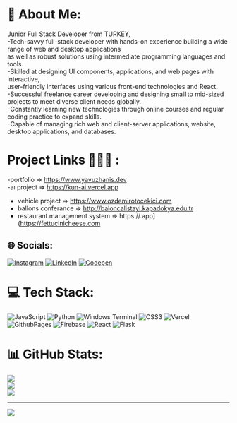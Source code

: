 # 💫 About Me:
Junior Full Stack Developer from TURKEY,<br>-Tech-savvy full-stack developer with hands-on experience building a wide range of web and desktop applications <br>as well as robust solutions using intermediate programming languages and tools.<br>-Skilled at designing UI components, applications, and web pages with interactive, <br>user-friendly interfaces using various front-end technologies and React.<br>-Successful freelance career developing and designing small to mid-sized projects to meet diverse client needs globally.<br>-Constantly learning new technologies through online courses and regular coding practice to expand skills.<br>-Capable of managing rich web and client-server applications, website, desktop applications, and databases.	

# Project Links 👨🏻‍💻 : 
  -portfolio =>     https://www.yavuzhanis.dev                <br/>
  -aı project =>    https://kun-ai.vercel.app                  <br/>
  - vehicle project => https://www.ozdemirotocekici.com        <br/>
  - ballons conferance  =>  http://baloncalistayi.kapadokya.edu.tr
  - restaurant management system =>  https://.app](https://fettucinicheese.com
## 🌐 Socials:
[![Instagram](https://img.shields.io/badge/Instagram-%23E4405F.svg?logo=Instagram&logoColor=white)](https://instagram.com/@yavuzhanis1) [![LinkedIn](https://img.shields.io/badge/LinkedIn-%230077B5.svg?logo=linkedin&logoColor=white)](https://linkedin.com/in/https://www.linkedin.com/in/yavuzhan-is/) [![Codepen](https://img.shields.io/badge/Codepen-000000?style=for-the-badge&logo=codepen&logoColor=white)](https://codepen.io/@yavuzhanis) 

# 💻 Tech Stack:
![JavaScript](https://img.shields.io/badge/javascript-%23323330.svg?style=for-the-badge&logo=javascript&logoColor=%23F7DF1E) ![Python](https://img.shields.io/badge/python-3670A0?style=for-the-badge&logo=python&logoColor=ffdd54) ![Windows Terminal](https://img.shields.io/badge/Windows%20Terminal-%234D4D4D.svg?style=for-the-badge&logo=windows-terminal&logoColor=white) ![CSS3](https://img.shields.io/badge/css3-%231572B6.svg?style=for-the-badge&logo=css3&logoColor=white) ![Vercel](https://img.shields.io/badge/vercel-%23000000.svg?style=for-the-badge&logo=vercel&logoColor=white) ![GithubPages](https://img.shields.io/badge/github%20pages-121013?style=for-the-badge&logo=github&logoColor=white) ![Firebase](https://img.shields.io/badge/firebase-%23039BE5.svg?style=for-the-badge&logo=firebase) ![React](https://img.shields.io/badge/react-%2320232a.svg?style=for-the-badge&logo=react&logoColor=%2361DAFB) ![Flask](https://img.shields.io/badge/flask-%23000.svg?style=for-the-badge&logo=flask&logoColor=white)
# 📊 GitHub Stats:
![](https://github-readme-stats.vercel.app/api?username=yavuzhanis&theme=swift&hide_border=true&include_all_commits=false&count_private=false)<br/>
![](https://github-readme-streak-stats.herokuapp.com/?user=yavuzhanis&theme=swift&hide_border=true)<br/>
![](https://github-readme-stats.vercel.app/api/top-langs/?username=yavuzhanis&theme=swift&hide_border=true&include_all_commits=false&count_private=false&layout=compact)


---
[![](https://visitcount.itsvg.in/api?id=yavuzhanis&icon=2&color=9)](https://visitcount.itsvg.in)

<!-- Proudly created with GPRM ( https://gprm.itsvg.in ) -->






